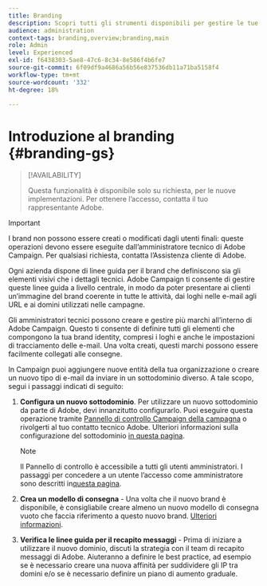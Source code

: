 ```yaml
---
title: Branding
description: Scopri tutti gli strumenti disponibili per gestire le tue identità di branding
audience: administration
context-tags: branding,overview;branding,main
role: Admin
level: Experienced
exl-id: f6438303-5ae8-47c6-8c34-8e586f4b6fe7
source-git-commit: 6f09df9a4686a56b56e837536db11a71ba5158f4
workflow-type: tm+mt
source-wordcount: '332'
ht-degree: 18%

---
```


# Introduzione al branding {#branding-gs}

>[!AVAILABILITY]
>
>Questa funzionalità è disponibile solo su richiesta, per le nuove implementazioni. Per ottenere l’accesso, contatta il tuo rappresentante Adobe.


>[!IMPORTANT]
>
>I brand non possono essere creati o modificati dagli utenti finali: queste operazioni devono essere eseguite dall’amministratore tecnico di Adobe Campaign. Per qualsiasi richiesta, contatta l’Assistenza cliente di Adobe.

Ogni azienda dispone di linee guida per il brand che definiscono sia gli elementi visivi che i dettagli tecnici. Adobe Campaign ti consente di gestire queste linee guida a livello centrale, in modo da poter presentare ai clienti un’immagine del brand coerente in tutte le attività, dai loghi nelle e-mail agli URL e ai domini utilizzati nelle campagne.

Gli amministratori tecnici possono creare e gestire più marchi all’interno di Adobe Campaign. Questo ti consente di definire tutti gli elementi che compongono la tua brand identity, compresi i loghi e anche le impostazioni di tracciamento delle e-mail. Una volta creati, questi marchi possono essere facilmente collegati alle consegne.

In Campaign puoi aggiungere nuove entità della tua organizzazione o creare un nuovo tipo di e-mail da inviare in un sottodominio diverso. A tale scopo, segui i passaggi indicati di seguito:

1. **Configura un nuovo sottodominio**. Per utilizzare un nuovo sottodominio da parte di Adobe, devi innanzitutto configurarlo. Puoi eseguire questa operazione tramite [Pannello di controllo Campaign della campagna](https://experienceleague.adobe.com/docs/control-panel/using/subdomains-and-certificates/subdomains-branding.html?lang=it) o rivolgerti al tuo contatto tecnico Adobe. Ulteriori informazioni sulla configurazione del sottodominio [in questa pagina](https://experienceleague.adobe.com/it/docs/deliverability-learn/deliverability-best-practice-guide/additional-resources/campaign/ac-domain-name-setup).

   >[!NOTE]
   >
   >Il Pannello di controllo è accessibile a tutti gli utenti amministratori. I passaggi per concedere a un utente l’accesso come amministratore sono descritti in[questa pagina](https://experienceleague.adobe.com/docs/control-panel/using/discover-control-panel/managing-permissions.html?lang=it#discover-control-panel).

1. **Crea un modello di consegna** - Una volta che il nuovo brand è disponibile, è consigliabile creare almeno un nuovo modello di consegna vuoto che faccia riferimento a questo nuovo brand. [Ulteriori informazioni](branding-assign.md).

1. **Verifica le linee guida per il recapito messaggi** - Prima di iniziare a utilizzare il nuovo dominio, discuti la strategia con il team di recapito messaggi di Adobe. Aiuteranno a definire le best practice, ad esempio se è necessario creare una nuova affinità per suddividere gli IP tra domini e/o se è necessario definire un piano di aumento graduale.
